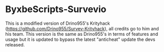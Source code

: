 # ByxbeScripts-Survevio
This is a modified version of Drino955's Krityhack (https://github.com/Drino955/Survev-Krityhack), all credits go to him and his team. This version is the same as Drino955's in terms of features and usage but it is updated to bypass the latest "anticheat" update the devs released.
